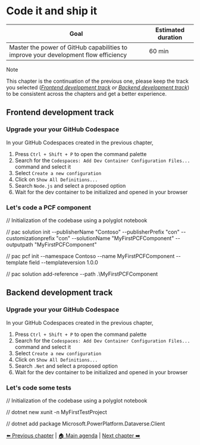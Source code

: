# Code it and ship it

| **Goal**                                                                            | **Estimated duration** |
| ----------------------------------------------------------------------------------- | ---------------------- |
| Master the power of GitHub capabilities to improve your development flow efficiency | 60 min                 |

> [!NOTE]
> This chapter is the continuation of the previous one, please keep the track you selected (_[Frontend development track](#frontend-development-track) or [Backend development track](#backend-development-track)_) to be consistent across the chapters and get a better experience.

## Frontend development track

### Upgrade your your GitHub Codespace

In your GitHub Codespaces created in the previous chapter,

1. Press `Ctrl + Shift + P` to open the command palette
2. Search for the `Codespaces: Add Dev Container Configuration Files...` command and select it
3. Select `Create a new configuration`
4. Click on `Show All Definitions...`
5. Search `Node.js` and select a proposed option
6. Wait for the dev container to be initialized and opened in your browser

### Let's code a PCF component

// Initialization of the codebase using a polyglot notebook

// pac solution init --publisherName "Contoso" --publisherPrefix "con" --customizationprefix "con" --solutionName "MyFirstPCFComponent" --outputpath "MyFirstPCFComponent"

// pac pcf init --namespace Contoso --name MyFirstPCFComponent --template field --templateversion 1.0.0

// pac solution add-reference --path .\MyFirstPCFComponent

## Backend development track

### Upgrade your your GitHub Codespace

In your GitHub Codespaces created in the previous chapter,

1. Press `Ctrl + Shift + P` to open the command palette
2. Search for the `Codespaces: Add Dev Container Configuration Files...` command and select it
3. Select `Create a new configuration`
4. Click on `Show All Definitions...`
5. Search `.Net` and select a proposed option
6. Wait for the dev container to be initialized and opened in your browser

### Let's code some tests

// Initialization of the codebase using a polyglot notebook

// dotnet new xunit -n MyFirstTestProject

// dotnet add package Microsoft.PowerPlatform.Dataverse.Client

[⬅️ Previous chapter](./05-SomeALMSetup.md) | [🏠 Main agenda](./README.md) | [Next chapter ➡️](./07-JobsNotFinished.md)